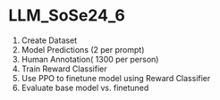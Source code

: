 # LLM_SoSe24_6

1. Create Dataset
2. Model Predictions (2 per prompt)
2. Human Annotation( 1300 per person) 
3. Train Reward Classifier
4. Use PPO to finetune model using Reward Classifier
5. Evaluate base model vs. finetuned